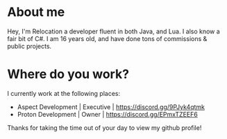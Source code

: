 # About me

Hey, I'm Relocation a developer fluent in both Java, and Lua. I also know a fair bit of C#.
I am 16 years old, and have done tons of commissions & public projects.

# Where do you work?
I currently work at the following places:

- Aspect Development | Executive | https://discord.gg/9PJyk4qtmk
- Proton Development | Owner | https://discord.gg/EPmxTZEEF6

Thanks for taking the time out of your day to view my github profile!

